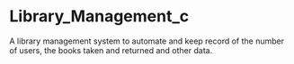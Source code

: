 # Library_Management_c
 A library management system to automate and keep record of the number of users, the books taken and returned and other data.
